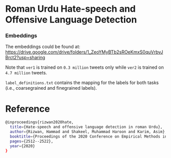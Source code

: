 # Roman Urdu Hate-speech and Offensive Language Detection

### Embeddings
The embeddings could be found at: https://drive.google.com/drive/folders/1_ZeoYMyBTb2sROeKmxS0quVrbvJBrct2?usp=sharing

Note that ``ver1`` is trained on ``0.3 million`` tweets only while ``ver2`` is trained on ``4.7 million`` tweets.

``label_definitions.txt`` contains the mapping for the labels for both tasks (i.e., coarsegrained and finegrained labels).

# Reference
```bash
@inproceedings{rizwan2020hate,
  title={Hate-speech and offensive language detection in roman Urdu},
  author={Rizwan, Hammad and Shakeel, Muhammad Haroon and Karim, Asim},
  booktitle={Proceedings of the 2020 Conference on Empirical Methods in Natural Language Processing (EMNLP)},
  pages={2512--2522},
  year={2020}
}
```
